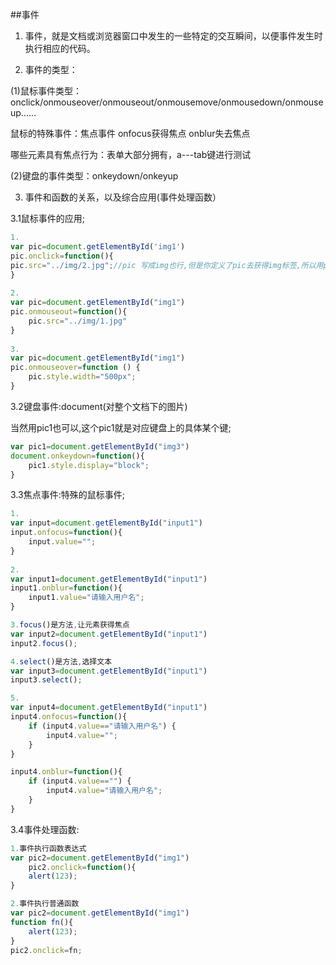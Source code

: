 ##事件

1. 事件，就是文档或浏览器窗口中发生的一些特定的交互瞬间，以便事件发生时执行相应的代码。

2. 事件的类型：

(1)鼠标事件类型：onclick/onmouseover/onmouseout/onmousemove/onmousedown/onmouseup......

鼠标的特殊事件：焦点事件   onfocus获得焦点    onblur失去焦点

哪些元素具有焦点行为：表单大部分拥有，a---tab键进行测试

(2)键盘的事件类型：onkeydown/onkeyup

3. 事件和函数的关系，以及综合应用(事件处理函数）

3.1鼠标事件的应用;

```javascript
1.
var pic=document.getElementById('img1')
pic.onclick=function(){
pic.src="../img/2.jpg";//pic 写成img也行,但是你定义了pic去获得img标签,所以用pic较好
}
	
2.
var pic=document.getElementById("img1")
pic.onmouseout=function(){
	pic.src="../img/1.jpg"
}
	
3.
var pic=document.getElementById("img1")
pic.onmouseover=function () {
	pic.style.width="500px";	
}
```

3.2键盘事件:document(对整个文档下的图片) 

当然用pic1也可以,这个pic1就是对应键盘上的具体某个键;

```javascript
var pic1=document.getElementById("img3")
document.onkeydown=function(){
	pic1.style.display="block";
}
```

3.3焦点事件:特殊的鼠标事件;

```javascript
1.
var input=document.getElementById("input1")
input.onfocus=function(){
	input.value="";
}
	
2.
var input1=document.getElementById("input1")
input1.onblur=function(){
	input1.value="请输入用户名";
}

3.focus()是方法,让元素获得焦点
var input2=document.getElementById("input1")
input2.focus();

4.select()是方法,选择文本
var input3=document.getElementById("input1")
input3.select();

5.
var input4=document.getElementById("input1")
input4.onfocus=function(){
    if (input4.value=="请输入用户名") {
    	input4.value="";
    }
}

input4.onblur=function(){
    if (input4.value=="") {
        input4.value="请输入用户名";
    }
}
```

3.4事件处理函数:

```javascript
1.事件执行函数表达式
var pic2=document.getElementById("img1") 
	pic2.onclick=function(){
	alert(123);
}

2.事件执行普通函数
var pic2=document.getElementById("img1") 
function fn(){
	alert(123);
}
pic2.onclick=fn;
```